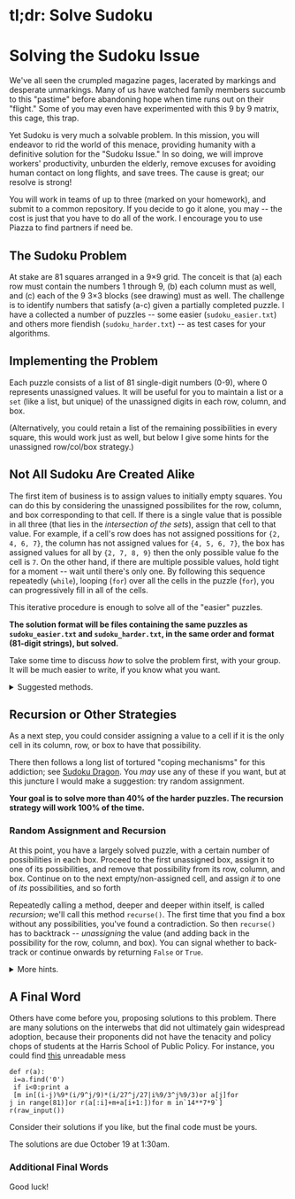 # tl;dr: Solve Sudoku

# Solving the Sudoku Issue

We've all seen the crumpled magazine pages, lacerated by markings and desperate unmarkings.  Many of us have watched family members succumb to this "pastime" before abandoning hope when time runs out on their "flight."  Some of you may even have experimented with this 9 by 9 matrix, this cage, this trap.

Yet Sudoku is very much a solvable problem.  In this mission, you will endeavor to rid the world of this menace, providing humanity with a definitive solution for the "Sudoku Issue."  In so doing, we will improve workers' productivity, unburden the elderly, remove excuses for avoiding human contact on long flights, and save trees.  The cause is great; our resolve is strong!

You will work in teams of up to three (marked on your homework), and submit to a common repository.  If you decide to go it alone, you may -- the cost is just that you have to do all of the work.  I encourage you to use Piazza to find partners if need be.

## The Sudoku Problem

At stake are 81 squares arranged in a 9×9 grid.  The conceit is that (a) each row must contain the numbers 1 through 9, (b) each column must as well, and (c) each of the 9 3×3 blocks (see drawing) must as well.  The challenge is to identify numbers that satisfy (a-c) given a partially completed puzzle.  I have a collected a number of puzzles -- some easier (`sudoku_easier.txt`) and others more fiendish (`sudoku_harder.txt`) -- as test cases for your algorithms.

## Implementing the Problem

Each puzzle consists of a list of 81 single-digit numbers (0-9), where 0 represents unassigned values.
It will be useful for you to maintain a list or a `set` (like a list, but unique) 
of the unassigned digits in each row, column, and box.

(Alternatively, you could retain a list of the remaining possibilities in every square, 
  this would work just as well, but below I give some hints for the unassigned row/col/box strategy.)

## Not All Sudoku Are Created Alike

The first item of business is to assign values to initially empty squares.
You can do this by considering the unassigned possibilites for the row, column, and box corresponding to that cell.
If there is a single value that is possible in all three (that lies in the _intersection of the sets_), 
    assign that cell to that value.
For example, if a cell's row does has not assigned possitions for `{2, 4, 6, 7}`,
    the column has not assigned values for `{4, 5, 6, 7}`,
    the box has assigned values for all by `{2, 7, 8, 9}`
    then the only possible value fo the cell is `7`.
On the other hand, if there are multiple possible values, hold tight for a moment -- wait until there's only one.
By following this sequence repeatedly (`while`),
    looping (`for`) over all the cells in the puzzle (`for`),
    you can progressively fill in all of the cells.

This iterative procedure is enough to solve all of the "easier" puzzles.

**The solution format will be files containing the same puzzles as `sudoku_easier.txt` and `sudoku_harder.txt`,
  in the same order and format (81-digit strings), but solved.**

Take some time to discuss _how_ to solve the problem first, with your group.
It will be much easier to write, if you know what you want.

<details>
<summary>Suggested methods.</summary>

You may solve this any way you like, but here are some suggested functions to implement.
* `__init__()`: Make a class.  In the `__init__()` function, accept a string and turn it into an 81-item list.
   This will be easier to manipulate.  You could also make lists of the unassigned possibilities in each row, column, and box.
   Start with sets or lists containing 1-9, and `remove()` the value that are already assigned.
   This could also live in another method that you call at this point.
* `__str__()`: Defining a nice `__str__()` method will allow you to just call `print(puzzle)` 
   or `print(self)` from with the class.  This will probably help you to debug.
* `__repr__()`: Use this to write 81-digit strings back to your solutions output file, 
   in the same format as you read them in.
* `get_box()`: Given the cell index, it's pretty easy to figure out the row (`cell // 9`) 
   or column (`cell % 9`).  The box is a little trickier.  Write the method once, check it carefully, 
   and call it when you need it.
* `assign_cell()`: Set a cell of the puzzle from 0 to a value, and remove it from the unassigned lists or sets
  for its row, column, and block.
* `assign()`: Call `assign_cell()` or similar in two nested loops: an outer loop over the entire puzzle 
  (terminating when you can't make any more assignments), and an inner `for` loop over all of the cells.
  Use `continue` to skip the already-assigned values...
* `verify_solution()`: Write a method to check your solution.  Try to check three conditions:
   1. The initial values should all be there.  To check this, you'd need to somehow save a copy
      of the initial state of the puzzle, before you started working on it.
   2. There should be no zeroes left in the puzzle.
   3. Every row, column, and box should have exactly one of the digits 1-9.
</details>

## Recursion or Other Strategies

As a next step, you could consider assigning a value to a cell
   if it is the only cell in its column, row, or box to have that possibility.

There then follows a long list of tortured "coping mechanisms" for this addiction; see [Sudoku Dragon](http://www.sudokudragon.com/sudokustrategy.htm).  You _may_ use any of these if you want, but at this juncture I would make a suggestion: try random assignment.

**Your goal is to solve more than 40% of the harder puzzles.  The recursion strategy will work 100% of the time.**

### Random Assignment and Recursion

At this point, you have a largely solved puzzle, with a certain number of possibilities in each box.
Proceed to the first unassigned box, 
    assign it to one of its possibilities,
    and remove that possibility from its row, column, and box.
Continue on to the next empty/non-assigned cell, and assign _it_ to one of _its_ possibilities, and so forth

Repeatedly calling a method, deeper and deeper within itself, is called _recursion_; we'll call this method `recurse()`.
The first time that you find a box without any possibilities, you've found a contradiction.
So then `recurse()` has to backtrack -- _unassigning_ the value
  (and adding back in the possibility for the row, column, and box).
You can signal whether to back-track or continue onwards by returning `False` or `True`.

<details>
<summary>More hints.</summary>

* `unassign_cell()`: This is simply the 'inverse' of the `assign_cell()` function above.
  You'll need to call it when recursion on a single option fails.
* `recurse()`: This function needs to do three things in a loop: 
  assign one of the test cases, try going deeper, and returning false
  if there are no possibilities in an empty cell.
  
  ```
  def recurse(self):
  
    # Loop over all the cells.
    for cell in range(81):
  
      # if it's assigned, keep going
      if self.puzzle[cell]: continue
  
      for poss in self.cell_possibilities(cell):
  
        # Assign the cell
        self.assign_cell(cell, poss)
  
        # continue deeper in the recursion.
        if self.recurse(): return True
  
        # If this choice failed -- 
        # at some point there were no options,
        # then we have a contradiction.
        # Unassign the cell and revert the 
        # possibilities, and try the next one.
        self.unassign_cell(cell)
  
      # When there is no possible value,
      # we have a contradiction, 
      # and use unassign to back up.
      return False
  
    # until we fall off the end.
    return self.verify_solution()
  ```

</details>


## A Final Word 

Others have come before you, proposing solutions to this problem.  There are many solutions on the interwebs that did not ultimately gain widespread adoption, because their proponents did not have the tenacity and policy chops of students at the Harris School of Public Policy.  For instance, you could find [this](http://blog.davidsingleton.org/sudoku/) unreadable mess

```
def r(a):
 i=a.find('0')
 if i<0:print a
 [m in[(i-j)%9*(i/9^j/9)*(i/27^j/27|i%9/3^j%9/3)or a[j]for
j in range(81)]or r(a[:i]+m+a[i+1:])for m in`14**7*9`]
r(raw_input())
```

Consider their solutions if you like, but the final code must be yours. 

The solutions are due October 19 at 1:30am.

### Additional Final Words

Good luck!  
